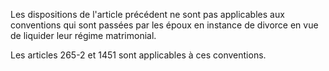   
Les dispositions de l'article précédent ne sont pas applicables aux conventions qui sont passées par les époux en instance de divorce en vue de liquider leur régime matrimonial.   

  
Les articles 265-2 et 1451 sont applicables à ces conventions.  
